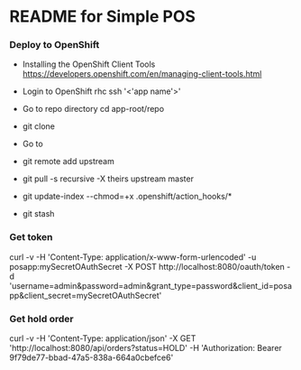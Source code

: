 README for Simple POS
==========================

### Deploy to OpenShift

* Installing the OpenShift Client Tools https://developers.openshift.com/en/managing-client-tools.html

* Login to OpenShift rhc ssh '<'app name'>'

* Go to repo directory cd app-root/repo

* git clone <git url>

* Go to <git directory>

* git remote add upstream <git url> 
 
* git pull -s recursive -X theirs upstream master

* git update-index --chmod=+x .openshift/action_hooks/*

* git stash

### Get token
curl -v -H 'Content-Type: application/x-www-form-urlencoded' -u posapp:mySecretOAuthSecret -X POST http://localhost:8080/oauth/token -d 'username=admin&password=admin&grant_type=password&client_id=posapp&client_secret=mySecretOAuthSecret'

### Get hold order
curl -v -H 'Content-Type: application/json' -X GET 'http://localhost:8080/api/orders?status=HOLD' -H 'Authorization: Bearer 9f79de77-bbad-47a5-838a-664a0cbefce6'


